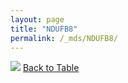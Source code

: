 ```yaml
---
layout: page
title: "NDUFB8"
permalink: /_mds/NDUFB8/
---
```


![](../../alns_9.28.22/aln_5HSAA071271_0.984.png?raw=true
)
[Back to Table](../../display)

